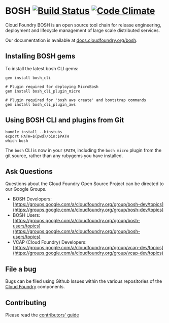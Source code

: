 # BOSH [![Build Status](https://travis-ci.org/cloudfoundry/bosh.png?branch=master)](https://travis-ci.org/cloudfoundry/bosh) [![Code Climate](https://codeclimate.com/github/cloudfoundry/bosh.png)](https://codeclimate.com/github/cloudfoundry/bosh)

Cloud Foundry BOSH is an open source tool chain for release engineering,
deployment and lifecycle management of large scale distributed services.

Our documentation is available at [docs.cloudfoundry.org/bosh](http://docs.cloudfoundry.org/bosh).

## Installing BOSH gems

To install the latest bosh CLI gems:

```
gem install bosh_cli

# Plugin required for deploying MicroBosh
gem install bosh_cli_plugin_micro

# Plugin required for 'bosh aws create' and bootstrap commands
gem install bosh_cli_plugin_aws
```

## Using BOSH CLI and plugins from Git

```
bundle install --binstubs
export PATH=$(pwd)/bin:$PATH
which bosh
```

The `bosh` CLI is now in your `$PATH`, including the `bosh micro` plugin from the git source, rather than any rubygems you have installed.



## Ask Questions

Questions about the Cloud Foundry Open Source Project can be directed to our Google Groups.

* BOSH Developers: [https://groups.google.com/a/cloudfoundry.org/group/bosh-dev/topics](https://groups.google.com/a/cloudfoundry.org/group/bosh-dev/topics)
* BOSH Users: [https://groups.google.com/a/cloudfoundry.org/group/bosh-users/topics](https://groups.google.com/a/cloudfoundry.org/group/bosh-users/topics)
* VCAP (Cloud Foundry) Developers: [https://groups.google.com/a/cloudfoundry.org/group/vcap-dev/topics](https://groups.google.com/a/cloudfoundry.org/group/vcap-dev/topics)

## File a bug

Bugs can be filed using Github Issues within the various repositories of the
[Cloud Foundry](http://github.com/cloudfoundry) components.

## Contributing

Please read the [contributors' guide](CONTRIBUTING.md)

